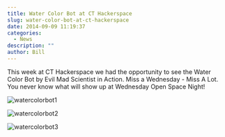 ```yaml
---
title: Water Color Bot at CT Hackerspace
slug: water-color-bot-at-ct-hackerspace
date: 2014-09-09 11:19:37
categories:
  - News
description: ""
author: Bill
---
```



This week at CT Hackerspace we had the opportunity to see the Water Color Bot by Evil Mad Scientist in Action. Miss a Wednesday - Miss A Lot. You never know what will show up at Wednesday Open Space Night!

![watercolorbot1](/uploads/2015/10/watercolorbot1.jpg)

![watercolorbot2](/uploads/2015/10/watercolorbot2.jpg)

![watercolorbot3](/uploads/2015/10/watercolorbot3.jpg)

